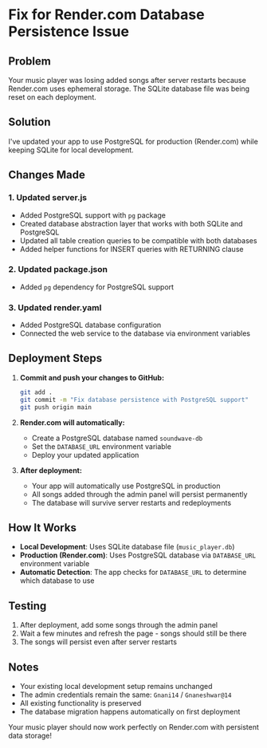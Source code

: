 # Fix for Render.com Database Persistence Issue

## Problem
Your music player was losing added songs after server restarts because Render.com uses ephemeral storage. The SQLite database file was being reset on each deployment.

## Solution
I've updated your app to use PostgreSQL for production (Render.com) while keeping SQLite for local development.

## Changes Made

### 1. Updated server.js
- Added PostgreSQL support with `pg` package
- Created database abstraction layer that works with both SQLite and PostgreSQL
- Updated all table creation queries to be compatible with both databases
- Added helper functions for INSERT queries with RETURNING clause

### 2. Updated package.json
- Added `pg` dependency for PostgreSQL support

### 3. Updated render.yaml
- Added PostgreSQL database configuration
- Connected the web service to the database via environment variables

## Deployment Steps

1. **Commit and push your changes to GitHub:**
   ```bash
   git add .
   git commit -m "Fix database persistence with PostgreSQL support"
   git push origin main
   ```

2. **Render.com will automatically:**
   - Create a PostgreSQL database named `soundwave-db`
   - Set the `DATABASE_URL` environment variable
   - Deploy your updated application

3. **After deployment:**
   - Your app will automatically use PostgreSQL in production
   - All songs added through the admin panel will persist permanently
   - The database will survive server restarts and redeployments

## How It Works

- **Local Development**: Uses SQLite database file (`music_player.db`)
- **Production (Render.com)**: Uses PostgreSQL database via `DATABASE_URL` environment variable
- **Automatic Detection**: The app checks for `DATABASE_URL` to determine which database to use

## Testing

1. After deployment, add some songs through the admin panel
2. Wait a few minutes and refresh the page - songs should still be there
3. The songs will persist even after server restarts

## Notes

- Your existing local development setup remains unchanged
- The admin credentials remain the same: `Gnani14` / `Gnaneshwar@14`
- All existing functionality is preserved
- The database migration happens automatically on first deployment

Your music player should now work perfectly on Render.com with persistent data storage!